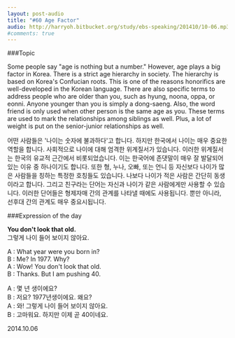 ```yaml
---
layout: post-audio
title: "#60 Age Factor"
audio: http://harryoh.bitbucket.org/study/ebs-speaking/201410/10-06.mp3
#comments: true
---
```


###Topic

Some people say "age is nothing but a number." However, age plays a big factor in Korea. There is a strict age hierarchy in society. The hierarchy is based on Korea's Confucian roots. This is one of the reasons honorifics are well-developed in the Korean language. There are also specific terms to address people who are older than you, such as hyung, noona, oppa, or eonni. Anyone younger than you is simply a dong-saeng. Also, the word friend is only used when other person is the same age as you. These terms are used to mark the relationships among siblings as well. Plus, a lot of weight is put on the senior-junior relationships as well.

어떤 사람들은 '나이는 숫자에 불과하다'고 합니다. 하지만 한국에서 나이는 매우 중요한 역할을 합니다. 사회적으로 나이에 대해 엄격한 위계질서가 있습니다. 이러한 위계질서는 한국의 유교적 근간에서 비롯되었습니다. 이는 한국어에 존댓말이 매우 잘 발달되어 있는 이유 중 하나이기도 합니다. 또한 형, 누나, 오빠, 또는 언니 등 자신보다 나이가 많은 사람들을 칭하는 특정한 호칭들도 있습니다. 나보다 나이가 적은 사람은 간단히 동생이라고 합니다. 그리고 친구라는 단어는 자신과 나이가 같은 사람에게만 사용할 수 있습니다. 이러한 단어들은 형제자매 간의 관계를 나타낼 때에도 사용됩니다. 뿐만 아니라, 선후대 간의 관계도 매우 중요시됩니다.

###Expression‍ of the day

**You don't look that old.**  
그렇게 나이 들어 보이지 않아요.

A : What year were you born in?  
B : Me? In 1977. Why?  
A : Wow! You don't look that old.  
B : Thanks. But I am pushing 40.  

A : 몇 년 생이에요?  
B : 저요? 1977년생이에요. 왜요?  
A : 와! 그렇게 나이 들어 보이지 않아요.  
B : 고마워요. 하지만 이제 곧 40이네요.  

2014.10.06